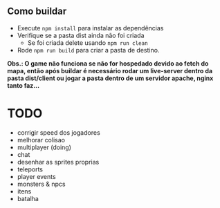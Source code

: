 ## Como buildar

- Execute ```npm install``` para instalar as dependências
- Verifique se a pasta dist ainda não foi criada
  - Se foi criada delete usando ```npm run clean```
- Rode ```npm run build``` para criar a pasta de destino.

**Obs.: O game não funciona se não for hospedado devido ao fetch do mapa, então após buildar é necessário rodar um live-server dentro da pasta dist/client ou jogar a pasta dentro de um servidor apache, nginx tanto faz...**

# TODO
- corrigir speed dos jogadores
- melhorar colisao
- multiplayer (doing)
- chat
- desenhar as sprites proprias
- teleports
- player events
- monsters & npcs
- itens
- batalha

